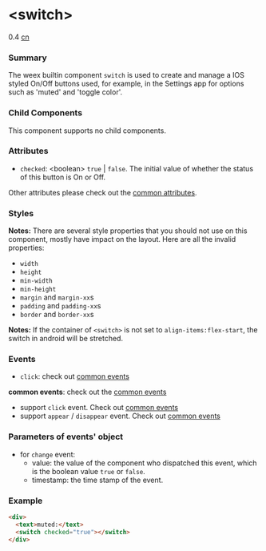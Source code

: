 # &lt;switch&gt;
<span class="weex-version">0.4</span>
<a href="https://github.com/weexteam/article/issues/46"  class="weex-translate">cn</a>


### Summary

The weex builtin component `switch` is used to create and manage a IOS styled On/Off buttons used, for example, in the Settings app for options such as 'muted' and 'toggle color'.

### Child Components

This component supports no child components.

### Attributes

- `checked`: &lt;boolean&gt; `true` | `false`. The initial value of whether the status of this button is On or Off.

Other attributes please check out the [common attributes](../references/common-attrs.md).

### Styles

**Notes:** There are several style properties that you should not use on this component, mostly have impact on the layout. Here are all the invalid properties:

- `width`
- `height`
- `min-width`
- `min-height`
- `margin` and `margin-xx`s
- `padding` and `padding-xx`s
- `border` and `border-xx`s

**Notes:** If the container of `<switch>` is not set to `align-items:flex-start`, the switch in android will be stretched. 

### Events

- `click`: check out [common events](../references/common-event.md)

**common events**: check out the [common events](../references/common-event.md)

- support `click` event. Check out [common events](../references/common-event.md)
- support `appear` / `disappear` event. Check out [common events](../references/common-event.md)

### Parameters of events' object

- for `change` event:
  - value: the value of the component who dispatched this event, which is the boolean value ``true`` or ``false``.
  - timestamp: the time stamp of the event.

### Example

```html
<div>
  <text>muted:</text>
  <switch checked="true"></switch>
</div>
```
